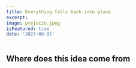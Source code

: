 ```yaml
---
title: Everything falls back into place
excerpt: 
image: prejucio.jpeg
isFeatured: true
date: '2023-08-02'
---
```


## Where does this idea come from

